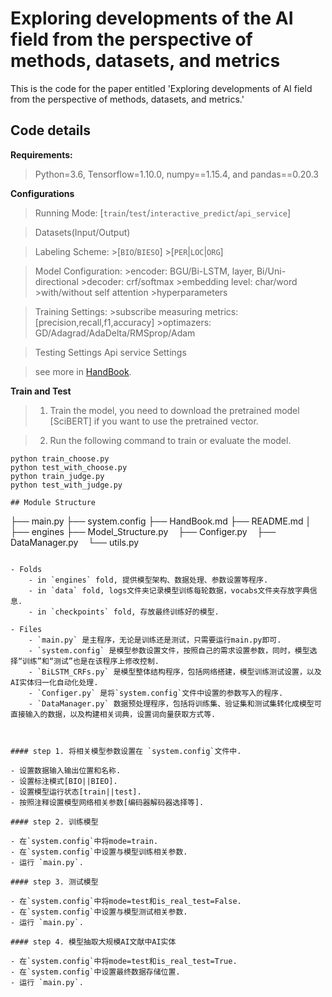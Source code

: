 # Exploring developments of the AI field from the perspective of methods, datasets, and metrics
This is the code for the paper entitled 'Exploring developments of AI field from the perspective of methods, datasets, and metrics.'

## Code details

**Requirements:**  
>Python=3.6, Tensorflow=1.10.0, numpy==1.15.4, and pandas==0.20.3

**Configurations** 
>Running Mode: [`train`/`test`/`interactive_predict`/`api_service`]

>Datasets(Input/Output)

>Labeling Scheme: 
    >[`BIO`/`BIESO`]
    >[`PER`|`LOC`|`ORG`]

>Model Configuration: 
    >encoder: BGU/Bi-LSTM, layer, Bi/Uni-directional
    >decoder: crf/softmax
    >embedding level: char/word
    >with/without self attention
    >hyperparameters

>Training Settings: 
    >subscribe measuring metrics: [precision,recall,f1,accuracy]
    >optimazers: GD/Adagrad/AdaDelta/RMSprop/Adam
    
>Testing Settings
>Api service Settings
    
>see more in [HandBook](HandBook.md).

**Train and Test**  
>1. Train the model, you need to download the pretrained model [SciBERT] if you want to use the pretrained vector.

>2. Run the following command to train or evaluate the model.

```shell
python train_choose.py  
python test_with_choose.py
python train_judge.py  
python test_with_judge.py

## Module Structure
```

├── main.py
├── system.config
├── HandBook.md
├── README.md
│
├── engines
     ├── Model_Structure.py
     ├── Configer.py
     ├── DataManager.py
     └── utils.py

```

- Folds
    - in `engines` fold, 提供模型架构、数据处理、参数设置等程序.
    - in `data` fold, logs文件夹记录模型训练每轮数据，vocabs文件夹存放字典信息.
    - in `checkpoints` fold, 存放最终训练好的模型.
    
- Files
    - `main.py` 是主程序，无论是训练还是测试，只需要运行main.py即可.
    - `system.config` 是模型参数设置文件，按照自己的需求设置参数，同时，模型选择“训练”和“测试”也是在该程序上修改控制.
    - `BiLSTM_CRFs.py` 是模型整体结构程序，包括网络搭建，模型训练测试设置，以及AI实体归一化自动化处理.
    - `Configer.py` 是将`system.config`文件中设置的参数写入的程序.
    - `DataManager.py` 数据预处理程序，包括将训练集、验证集和测试集转化成模型可直接输入的数据，以及构建相关词典，设置词向量获取方式等.
 


#### step 1. 将相关模型参数设置在 `system.config`文件中.

- 设置数据输入输出位置和名称.
- 设置标注模式[BIO||BIEO].
- 设置模型运行状态[train||test].
- 按照注释设置模型网络相关参数[编码器解码器选择等].

#### step 2. 训练模型

- 在`system.config`中将mode=train.
- 在`system.config`中设置与模型训练相关参数.
- 运行 `main.py`.

#### step 3. 测试模型

- 在`system.config`中将mode=test和is_real_test=False.
- 在`system.config`中设置与模型测试相关参数.
- 运行 `main.py`.
    
#### step 4. 模型抽取大规模AI文献中AI实体

- 在`system.config`中将mode=test和is_real_test=True.
- 在`system.config`中设置最终数据存储位置.
- 运行 `main.py`.
